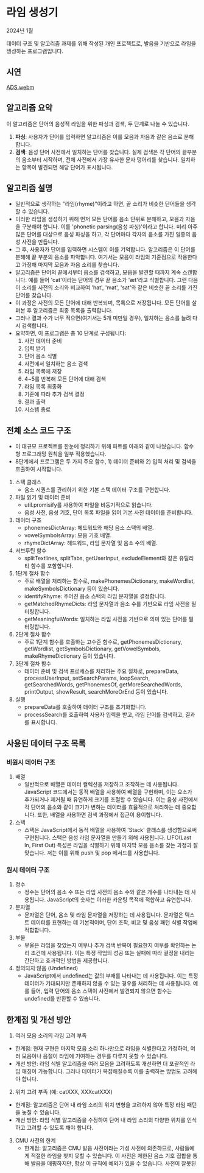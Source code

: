 # 라임 생성기

2024년 1월

데이터 구조 및 알고리즘 과제를 위해 작성된 개인 프로젝트로, 발음을 기반으로 라임을 생성하는 프로그램입니다.

## 시연

[ADS.webm](https://github.com/urbanscratcher/project-rhyme-generator/assets/17016494/af613744-67bf-42ae-9101-3ee9beb33e85)

## 알고리즘 요약

이 알고리즘은 단어의 음성적 라임을 위한 파싱과 검색, 두 단계로 나눌 수 있습니다.
1. **파싱**: 사용자가 단어를 입력하면 알고리즘은 이를 모음과 자음과 같은 음소로 분해합니다.
2. **검색**: 음성 단어 사전에서 일치하는 단어를 찾습니다. 실제 검색은 각 단어의 끝부분의 음소부터 시작하며, 전체 사전에서 가장 유사한 문자 덩어리를 찾습니다. 일치하는 항목이 발견되면 해당 단어가 표시됩니다.

## 알고리즘 설명

- 일반적으로 생각하는 "라임(rhyme)"이라고 하면, 끝 소리가 비슷한 단어들을 생각할 수 있습니다.
- 이러한 라임을 생성하기 위해 먼저 모든 단어를 음소 단위로 분해하고, 모음과 자음을 구분해야 합니다. 이를 'phonetic parsing(음성 파싱)'이라고 합니다. 미리 아주 많은 단어를 대상으로 음성 파싱을 하고, 각 단어마다 각자의 음소를 가진 일종의 음성 사전을 만듭니다.
- 그 후, 사용자가 단어를 입력하면 시스템이 이를 기억합니다. 알고리즘은 이 단어를 분해해 끝 부분의 음소를 파악합니다. 여기서는 모음이 라임의 기준점으로 작용한다고 가정해 마지막 모음과 자음 소리를 찾습니다.
- 알고리즘은 단어의 끝에서부터 음소를 검색하고, 모음을 발견할 때까지 계속 스캔합니다. 예를 들어 'cat'이라는 단어의 경우 끝 음소가 'æt'라고 식별합니다. 그런 다음 이 소리를 사전의 소리와 비교하여 'hat', 'mat', 'sat'와 같은 비슷한 끝 소리를 가진 단어를 찾습니다.
- 이 과정은 사전의 모든 단어에 대해 반복되며, 목록으로 저장됩니다. 모든 단어를 살펴본 후 알고리즘은 최종 목록을 출력합니다.
- 그러나 결과 수가 너무 적으면(여기서는 5개 미만일 경우), 일치하는 음소를 늘려 다시 검색합니다.
- 요약하면, 이 프로그램은 총 10 단계로 구성됩니다:
   1) 사전 데이터 준비
   2) 입력 받기
   3) 단어 음소 식별
   4) 사전에서 일치하는 음소 검색
   5) 라임 목록에 저장
   6) 4~5를 반복해 모든 단어에 대해 검색
   7) 라임 목록 최종화
   8) 기준에 따라 추가 검색 결정
   9) 결과 출력
   10) 시스템 종료

## 전체 소스 코드 구조

- 이 대규모 프로젝트를 한눈에 정리하기 위해 파트를 아래와 같이 나눴습니다. 함수형 프로그래밍 원칙을 일부 적용했습니다.
- 8단계에서 프로그램은 두 가지 주요 함수, 1) 데이터 준비와 2) 입력 처리 및 검색을 호출하여 시작합니다.

1. 스택 클래스
   - 음소 시퀀스를 관리하기 위한 기본 스택 데이터 구조를 구현합니다.
2. 파일 읽기 및 데이터 준비
   - util.promisify를 사용하여 파일을 비동기적으로 읽습니다.
   - 음성 사전, 음성 기호, 단어 목록 파일을 읽어 기본 사전 데이터를 준비합니다.
3. 데이터 구조
   - phonemesDictArray: 헤드워드와 해당 음소 스택의 배열.
   - vowelSymbolsArray: 모음 기호 배열.
   - rhymeDictArray: 헤드워드, 라임 문자열 및 음소 수의 배열.
4. 서브루틴 함수
   - splitTextlines, splitTabs, getUserInput, excludeElement와 같은 유틸리티 함수를 포함합니다.
5. 1단계 절차 함수
   - 주로 배열을 처리하는 함수로, makePhonemesDictionary, makeWordlist, makeSymbolsDictionary 등이 있습니다.
   - identifyRhyme: 주어진 음소 스택의 라임 문자열을 결정합니다.
   - getMatchedRhymeDicts: 라임 문자열과 음소 수를 기반으로 라임 사전을 필터링합니다.
   - getMeaningfulWords: 일치하는 라임 사전을 기반으로 의미 있는 단어를 필터링합니다.
6. 2단계 절차 함수
   - 주로 1단계 함수를 호출하는 고수준 함수로, getPhonemesDictionary, getWordlist, getSymbolsDictionary, getVowelSymbols, makeRhymeDictionary 등이 있습니다.
7. 3단계 절차 함수
   - 데이터 준비 및 검색 프로세스를 처리하는 주요 절차로, prepareData, processUserInput, setSearchParams, loopSearch, getSearchedWords, getPhonemesOf, getMoreSearchedWords, printOutput, showResult, searchMoreOrEnd 등이 있습니다.
8. 실행
   - prepareData를 호출하여 데이터 구조를 초기화합니다.
   - processSearch를 호출하여 사용자 입력을 받고, 라임 단어를 검색하고, 결과를 표시합니다.

## 사용된 데이터 구조 목록

### 비원시 데이터 구조

1. 배열
   - 일반적으로 배열은 데이터 컬렉션을 저장하고 조작하는 데 사용됩니다. JavaScript 코드에서는 동적 배열을 사용하여 배열을 구현하며, 이는 요소가 추가되거나 제거될 때 유연하게 크기를 조절할 수 있습니다. 이는 음성 사전에서 각 단어의 음소와 같이 크기가 변하는 데이터를 효율적으로 처리하는 데 중요합니다. 또한, 배열을 사용하면 검색 과정에서 접근이 용이합니다.
2. 스택
   - 스택은 JavaScript에서 동적 배열을 사용하여 'Stack' 클래스를 생성함으로써 구현됩니다. 스택은 음성 라임 문자열을 만들기 위해 사용됩니다. LIFO(Last In, First Out) 특성은 라임을 식별하기 위해 마지막 모음 음소를 찾는 과정과 잘 맞습니다. 저는 이를 위해 push 및 pop 메서드를 사용합니다.

### 원시 데이터 구조

1. 정수
   - 정수는 단어의 음소 수 또는 라임 사전의 음소 수와 같은 개수를 나타내는 데 사용됩니다. JavaScript의 숫자는 이러한 카운팅 목적에 적합하고 유연합니다.
2. 문자열
   - 문자열은 단어, 음소 및 라임 문자열을 저장하는 데 사용됩니다. 문자열은 텍스트 데이터를 표현하는 데 기본적이며, 단어 조작, 비교 및 음성 패턴 식별 작업에 적합합니다.
3. 부울
   - 부울은 라임을 찾았는지 여부나 추가 검색 반복이 필요한지 여부를 확인하는 논리 조건에 사용됩니다. 이는 특정 작업의 성공 또는 실패에 따라 결정을 내리는 간단하고 효과적인 방법을 제공합니다.
4. 정의되지 않음 (Undefined)
   - JavaScript에서 undefined는 값의 부재를 나타내는 데 사용됩니다. 이는 특정 데이터가 기대되지만 존재하지 않을 수 있는 경우를 처리하는 데 사용됩니다. 예를 들어, 입력 단어의 음소 스택이 사전에서 발견되지 않으면 함수는 undefined를 반환할 수 있습니다.

## 한계점 및 개선 방안

1. 여러 모음 소리의 라임 고려 부족

- 한계점: 현재 구현은 마지막 모음 소리 하나만으로 라임을 식별한다고 가정하여, 여러 모음이나 음절이 라임에 기여하는 경우를 다루지 못할 수 있습니다.
- 개선 방안:
  라임 식별 알고리즘을 여러 모음을 고려하도록 개선하면 더 포괄적인 라임 매칭이 가능합니다. 그러나 데이터가 복잡해질수록 이를 출력하는 방법도 고려해야 합니다.

2. 위치 고려 부족 (예: catXXX, XXXcatXXX)

- 한계점: 알고리즘은 단어 내 라임 소리의 위치 변형을 고려하지 않아 특정 라임 패턴을 놓칠 수 있습니다.
- 개선 방안:
  라임 식별 알고리즘을 수정하여 단어 내 라임 소리의 다양한 위치를 인식하고 고려할 수 있도록 해야 합니다.

3. CMU 사전의 한계
   - 한계점: 알고리즘은 CMU 발음 사전이라는 기성 사전에 의존하므로, 사람들에게 적절한 라임을 찾지 못할 수 있습니다. 이 사전은 제한된 음소 기호 집합을 통해 발음을 매핑하지만, 항상 이 규칙에 예외가 있을 수 있습니다. 사전이 잘못된
